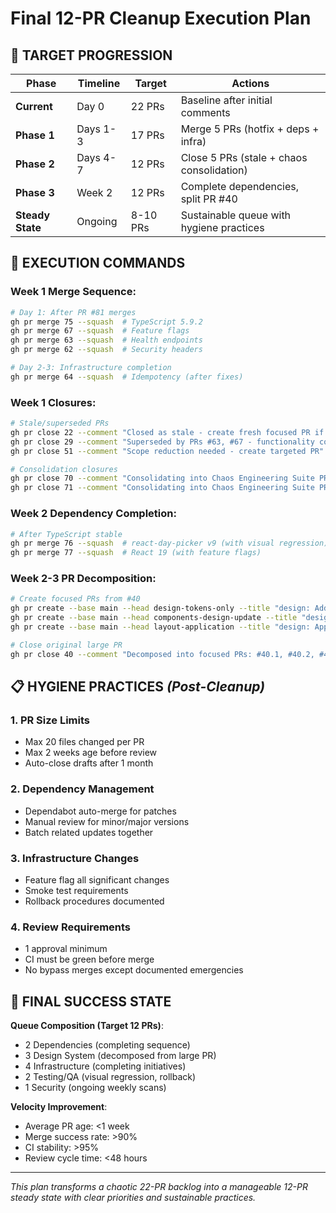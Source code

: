 # Final 12-PR Cleanup Execution Plan

## 🎯 **TARGET PROGRESSION**

| Phase | Timeline | Target | Actions |
|-------|----------|--------|---------|
| **Current** | Day 0 | 22 PRs | Baseline after initial comments |
| **Phase 1** | Days 1-3 | 17 PRs | Merge 5 PRs (hotfix + deps + infra) |
| **Phase 2** | Days 4-7 | 12 PRs | Close 5 PRs (stale + chaos consolidation) |
| **Phase 3** | Week 2 | 12 PRs | Complete dependencies, split PR #40 |
| **Steady State** | Ongoing | 8-10 PRs | Sustainable queue with hygiene practices |

## 🚀 **EXECUTION COMMANDS**

### Week 1 Merge Sequence:
```bash
# Day 1: After PR #81 merges
gh pr merge 75 --squash  # TypeScript 5.9.2
gh pr merge 67 --squash  # Feature flags  
gh pr merge 63 --squash  # Health endpoints
gh pr merge 62 --squash  # Security headers

# Day 2-3: Infrastructure completion
gh pr merge 64 --squash  # Idempotency (after fixes)
```

### Week 1 Closures:
```bash  
# Stale/superseded PRs
gh pr close 22 --comment "Closed as stale - create fresh focused PR if needed"
gh pr close 29 --comment "Superseded by PRs #63, #67 - functionality covered" 
gh pr close 51 --comment "Scope reduction needed - create targeted PR"

# Consolidation closures
gh pr close 70 --comment "Consolidating into Chaos Engineering Suite PR"
gh pr close 71 --comment "Consolidating into Chaos Engineering Suite PR"
```

### Week 2 Dependency Completion:
```bash
# After TypeScript stable
gh pr merge 76 --squash  # react-day-picker v9 (with visual regression)
gh pr merge 77 --squash  # React 19 (with feature flags)
```

### Week 2-3 PR Decomposition:
```bash
# Create focused PRs from #40
gh pr create --base main --head design-tokens-only --title "design: Add design tokens and theme system"
gh pr create --base main --head components-design-update --title "design: Update components with new design system"  
gh pr create --base main --head layout-application --title "design: Apply new design to layouts and pages"

# Close original large PR
gh pr close 40 --comment "Decomposed into focused PRs: #40.1, #40.2, #40.3"
```

## 📋 **HYGIENE PRACTICES** *(Post-Cleanup)*

### 1. **PR Size Limits**
- Max 20 files changed per PR
- Max 2 weeks age before review
- Auto-close drafts after 1 month

### 2. **Dependency Management**  
- Dependabot auto-merge for patches
- Manual review for minor/major versions
- Batch related updates together

### 3. **Infrastructure Changes**
- Feature flag all significant changes
- Smoke test requirements
- Rollback procedures documented

### 4. **Review Requirements**
- 1 approval minimum
- CI must be green before merge
- No bypass merges except documented emergencies

## 🎯 **FINAL SUCCESS STATE**

**Queue Composition (Target 12 PRs)**:
- 2 Dependencies (completing sequence)
- 3 Design System (decomposed from large PR)  
- 4 Infrastructure (completing initiatives)
- 2 Testing/QA (visual regression, rollback)
- 1 Security (ongoing weekly scans)

**Velocity Improvement**:
- Average PR age: <1 week
- Merge success rate: >90%  
- CI stability: >95%
- Review cycle time: <48 hours

---

*This plan transforms a chaotic 22-PR backlog into a manageable 12-PR steady state with clear priorities and sustainable practices.*